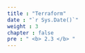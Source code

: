 ```yaml
---
title : "Terraform"
date : "`r Sys.Date()`"
weight : 3
chapter : false
pre : " <b> 2.3 </b> "
---
```


